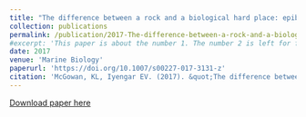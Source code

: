 ```yaml
---
title: "The difference between a rock and a biological hard place: epibionts in the rocky intertidal"
collection: publications
permalink: /publication/2017-The-difference-between-a-rock-and-a-biological-hard-place
#excerpt: 'This paper is about the number 1. The number 2 is left for future work.'
date: 2017
venue: 'Marine Biology'
paperurl: 'https://doi.org/10.1007/s00227-017-3131-z'
citation: 'McGowan, KL, Iyengar EV. (2017). &quot;The difference between a rock and a biological hard place: epibionts in the rocky intertidal.&quot; <i>Marine Biology</i>. 164(109).<https://doi.org/10.1007/s00227-017-3131-z>'
---
```

[Download paper here](https://www.researchgate.net/publication/316219927_The_difference_between_a_rock_and_a_biological_hard_place_epibionts_in_the_rocky_intertidal)
